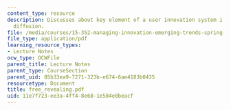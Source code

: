```yaml
---
content_type: resource
description: Discusses about key element of a user innovation system i.e. innovation
  diffusion.
file: /media/courses/15-352-managing-innovation-emerging-trends-spring-2005/11e7f723ee3a4ff48e681e584e0beacf_free_revealing.pdf
file_type: application/pdf
learning_resource_types:
- Lecture Notes
ocw_type: OCWFile
parent_title: Lecture Notes
parent_type: CourseSection
parent_uid: 85b33ea9-7271-323b-e674-6ae4183b0435
resourcetype: Document
title: free_revealing.pdf
uid: 11e7f723-ee3a-4ff4-8e68-1e584e0beacf
---
```

